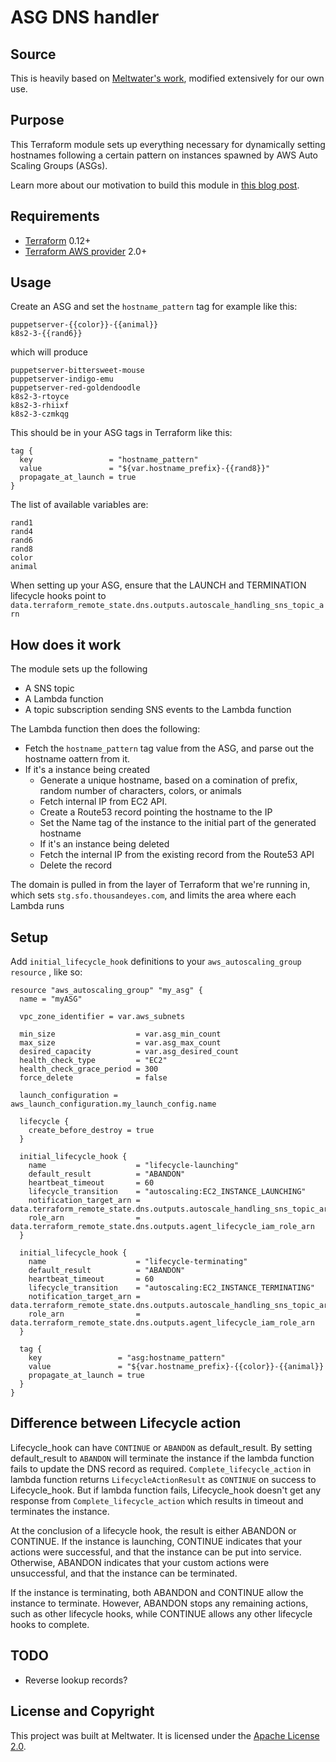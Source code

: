 # ASG DNS handler

## Source

This is heavily based on [Meltwater's work](https://github.com/meltwater/terraform-aws-asg-dns-handler), modified extensively for our own use.

## Purpose

This Terraform module sets up everything necessary for dynamically setting hostnames following a certain pattern on instances spawned by AWS Auto Scaling Groups (ASGs). 

Learn more about our motivation to build this module in [this blog post](https://underthehood.meltwater.com/blog/2020/02/07/dynamic-route53-records-for-aws-auto-scaling-groups-with-terraform/).

## Requirements

- [Terraform](https://www.terraform.io/downloads.html) 0.12+
- [Terraform AWS provider](https://github.com/terraform-providers/terraform-provider-aws) 2.0+

## Usage

Create an ASG and set the `hostname_pattern` tag for example like this:

```text
puppetserver-{{color}}-{{animal}}
k8s2-3-{{rand6}}
```

which will produce

```text
puppetserver-bittersweet-mouse
puppetserver-indigo-emu
puppetserver-red-goldendoodle
k8s2-3-rtoyce
k8s2-3-rhiixf
k8s2-3-czmkqg
```

This should be in your ASG tags in Terraform like this:

```hcl
tag {
  key                 = "hostname_pattern"
  value               = "${var.hostname_prefix}-{{rand8}}"
  propagate_at_launch = true
}
```

The list of available variables are:

```text
rand1
rand4
rand6
rand8
color
animal
```

When setting up your ASG, ensure that the LAUNCH and TERMINATION lifecycle hooks point to `data.terraform_remote_state.dns.outputs.autoscale_handling_sns_topic_arn`

## How does it work

The module sets up the following

- A SNS topic
- A Lambda function
- A topic subscription sending SNS events to the Lambda function

The Lambda function then does the following:

- Fetch the `hostname_pattern` tag value from the ASG, and parse out the hostname oattern from it.
- If it's a instance being created
  - Generate a unique hostname, based on a comination of prefix, random number of characters, colors, or animals
  - Fetch internal IP from EC2 API.
  - Create a Route53 record pointing the hostname to the IP
  - Set the Name tag of the instance to the initial part of the generated hostname
  - If it's an instance being deleted
  - Fetch the internal IP from the existing record from the Route53 API
  - Delete the record

The domain is pulled in from the layer of Terraform that we're running in, which sets `stg.sfo.thousandeyes.com`, and limits the area where each Lambda runs

## Setup

Add `initial_lifecycle_hook` definitions to your `aws_autoscaling_group resource` , like so:

```hcl
resource "aws_autoscaling_group" "my_asg" {
  name = "myASG"

  vpc_zone_identifier = var.aws_subnets

  min_size                  = var.asg_min_count
  max_size                  = var.asg_max_count
  desired_capacity          = var.asg_desired_count
  health_check_type         = "EC2"
  health_check_grace_period = 300
  force_delete              = false

  launch_configuration = aws_launch_configuration.my_launch_config.name

  lifecycle {
    create_before_destroy = true
  }

  initial_lifecycle_hook {
    name                    = "lifecycle-launching"
    default_result          = "ABANDON"
    heartbeat_timeout       = 60
    lifecycle_transition    = "autoscaling:EC2_INSTANCE_LAUNCHING"
    notification_target_arn = data.terraform_remote_state.dns.outputs.autoscale_handling_sns_topic_arn
    role_arn                = data.terraform_remote_state.dns.outputs.agent_lifecycle_iam_role_arn
  }

  initial_lifecycle_hook {
    name                    = "lifecycle-terminating"
    default_result          = "ABANDON"
    heartbeat_timeout       = 60
    lifecycle_transition    = "autoscaling:EC2_INSTANCE_TERMINATING"
    notification_target_arn = data.terraform_remote_state.dns.outputs.autoscale_handling_sns_topic_arn
    role_arn                = data.terraform_remote_state.dns.outputs.agent_lifecycle_iam_role_arn
  }

  tag {
    key                 = "asg:hostname_pattern"
    value               = "${var.hostname_prefix}-{{color}}-{{animal}}
    propagate_at_launch = true
  }
}
```

## Difference between Lifecycle action

Lifecycle_hook can have `CONTINUE` or `ABANDON` as default_result. By setting default_result to `ABANDON` will terminate the instance if the lambda function fails to update the DNS record as required. `Complete_lifecycle_action` in lambda function returns `LifecycleActionResult` as `CONTINUE` on success to Lifecycle_hook. But if lambda function fails, Lifecycle_hook doesn't get any response from `Complete_lifecycle_action` which results in timeout and terminates the instance.

At the conclusion of a lifecycle hook, the result is either ABANDON or CONTINUE.
If the instance is launching, CONTINUE indicates that your actions were successful, and that the instance can be put into service. Otherwise, ABANDON indicates that your custom actions were unsuccessful, and that the instance can be terminated.

If the instance is terminating, both ABANDON and CONTINUE allow the instance to terminate. However, ABANDON stops any remaining actions, such as other lifecycle hooks, while CONTINUE allows any other lifecycle hooks to complete.

## TODO

- Reverse lookup records?

## License and Copyright

This project was built at Meltwater. It is licensed under the [Apache License 2.0](LICENSE).
